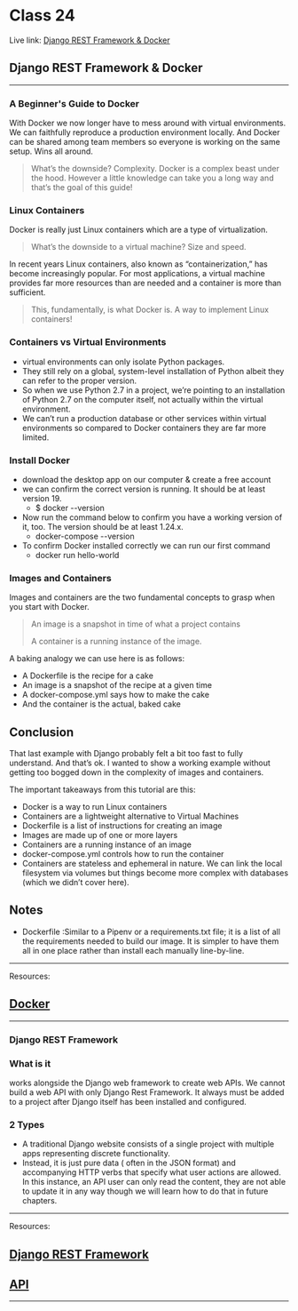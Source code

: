 # Class 24

Live link: [Django REST Framework & Docker](https://muhammadqasemtarboush1.github.io/reading-notes/Class%2024/)

## Django REST Framework & Docker

---

### A Beginner's Guide to Docker

With Docker we now longer have to mess around with virtual environments.
We can faithfully reproduce a production environment locally. And Docker can be shared
among team members so everyone is working on the same setup. Wins all around.

> What’s the downside? Complexity. Docker is a complex beast under the hood.
> However a little knowledge can take you a long way and that’s the goal of this guide!

### Linux Containers

Docker is really just Linux containers which are a type of virtualization.

> What’s the downside to a virtual machine? Size and speed.

In recent years Linux containers, also known as “containerization,” has become
increasingly popular. For most applications, a virtual machine provides far more
resources than are needed and a container is more than sufficient.

> This, fundamentally, is what Docker is. A way to implement Linux containers!

### Containers vs Virtual Environments

- virtual environments can only isolate Python packages.
- They still rely on a global, system-level installation of Python albeit they can refer
  to the proper version.
- So when we use Python 2.7 in a project, we’re pointing to an installation of Python 2.7
  on the computer itself, not actually within the virtual environment.
- We can’t run a production database or other services within virtual environments so
  compared to Docker containers they are far more limited.

### Install Docker

- download the desktop app on our computer & create a free account
- we can confirm the correct version is running. It should be at least version 19.
  - $ docker --version
- Now run the command below to confirm you have a working version of it, too. The version should be at least 1.24.x.
  - docker-compose --version
- To confirm Docker installed correctly we can run our first command
  - docker run hello-world

### Images and Containers

Images and containers are the two fundamental concepts to grasp when you start with Docker.
> An image is a snapshot in time of what a project contains
>
> A container is a running instance of the image.

A baking analogy we can use here is as follows:

- A Dockerfile is the recipe for a cake
- An image is a snapshot of the recipe at a given time
- A docker-compose.yml says how to make the cake
- And the container is the actual, baked cake

## Conclusion

That last example with Django probably felt a bit too fast to fully understand.
And that’s ok. I wanted to show a working example without getting too bogged down in the
complexity of images and containers.

The important takeaways from this tutorial are this:

- Docker is a way to run Linux containers
- Containers are a lightweight alternative to Virtual Machines
- Dockerfile is a list of instructions for creating an image
- Images are made up of one or more layers
- Containers are a running instance of an image
- docker-compose.yml controls how to run the container
- Containers are stateless and ephemeral in nature. We can link the local filesystem via volumes but things become more
  complex with databases (which we didn’t cover here).

## Notes

- Dockerfile :Similar to a Pipenv or a requirements.txt file; it is a list of all the requirements needed to build our
  image. It is simpler to have them all in one place rather than install each manually line-by-line.

---
Resources:

## [Docker](https://wsvincent.com/beginners-guide-to-docker/)

---

### Django REST Framework

### What is it

works alongside the Django web framework to create web APIs. We cannot build a web API
with only Django Rest Framework. It always must be added to a project after Django itself
has been installed and configured.

### 2 Types

- A traditional Django website consists of a single project with multiple apps
  representing discrete functionality.
- Instead, it is just pure data ( often in the JSON format) and accompanying HTTP
  verbs that specify what user actions are allowed. In this instance, an API user can only
  read the content, they are not able to update it in any way though we will learn how to do that in future chapters.

---
Resources:

## [Django REST Framework](https://djangoforapis.com/library-website-and-api/)

## [API](https://djangoforapis.com/library-api/)

---

